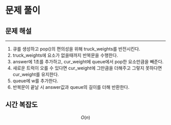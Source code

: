  # 문제 풀이

## 문제 해설


******

1. 큐를 생성하고 pop()의 편의성을 위해 truck_weights를 반전시킨다.
2. truck_weights에 요소가 없을때까지 반복문을 수행한다. 
3. answer에 1초를 추가하고, cur_weight에 queue에서 pop한 요소만큼을 빼준다. 
4. 새로운 트럭이 오를 수 있다면 cur_weight에 그만큼을 더해주고 그렇지 못하다면 cur_weight를 유지한다.
5. queue에 w를 추가한다.
6. 반복문이 끝날 시 answer값과 queue의 길이를 더해 반환한다.


## 시간 복잡도
$$O(n)$$

